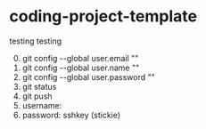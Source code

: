 # coding-project-template
testing testing

0. git config --global user.email ""
1. git config --global user.name ""
2. git config --global user.password ""
3. git status
4. git push
5. username:
6. password: sshkey (stickie)